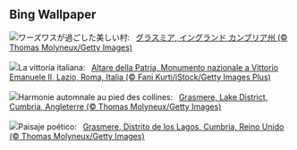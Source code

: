 ## Bing Wallpaper
![](https://www.bing.com/th?id=OHR.CumbriaAutumn_JA-JP9920066326_UHD.jpg&w=1000)ワーズワスが過ごした美しい村:&nbsp;&ensp;[グラスミア, イングランド カンブリア州 (© Thomas Molyneux/Getty Images)](https://www.bing.com/th?id=OHR.CumbriaAutumn_JA-JP9920066326_UHD.jpg)
<br><br/>
![](https://www.bing.com/th?id=OHR.NationalUnityDayIT_IT-IT9698106067_UHD.jpg&w=1000)La vittoria italiana:&nbsp;&ensp;[Altare della Patria, Monumento nazionale a Vittorio Emanuele II, Lazio, Roma, Italia (© Fani Kurti/iStock/Getty Images Plus)](https://www.bing.com/th?id=OHR.NationalUnityDayIT_IT-IT9698106067_UHD.jpg)
<br><br/>
![](https://www.bing.com/th?id=OHR.CumbriaAutumn_FR-FR6304384185_UHD.jpg&w=1000)Harmonie automnale au pied des collines:&nbsp;&ensp;[Grasmere, Lake District, Cumbria, Angleterre (© Thomas Molyneux/Getty Images)](https://www.bing.com/th?id=OHR.CumbriaAutumn_FR-FR6304384185_UHD.jpg)
<br><br/>
![](https://www.bing.com/th?id=OHR.CumbriaAutumn_ES-ES0346174499_UHD.jpg&w=1000)Paisaje poético:&nbsp;&ensp;[Grasmere, Distrito de los Lagos, Cumbria, Reino Unido (© Thomas Molyneux/Getty Images)](https://www.bing.com/th?id=OHR.CumbriaAutumn_ES-ES0346174499_UHD.jpg)
<br><br/>
